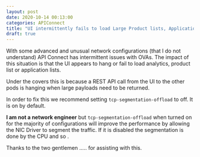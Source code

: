 ```yaml
---
layout: post
date: 2020-10-14 00:13:00
categories: APIConnect
title: "UI intermittently fails to load Large Product lists, Application List, Consumer Org lists  or  Analytics "
draft: true
---
```


With some advanced and unusual network configurations (that I do not understand) API  Connect has intermittent issues with OVAs. The impact of this situation is that the UI appears to hang or fail to load analytics, product list or application lists.
<!--more-->

Under the covers this is because a REST API call from the UI to the other pods is hanging when large payloads need to be returned.

In order to fix this we recommend setting `tcp-segmentation-offload` to  off. It is on by default.

**I am not a network engineer** but `tcp-segmentation-offload` when turned on for the majority of configurations will improve the performance by allowing the NIC Driver to segment the traffic. If it is disabled the segmentation is done by the CPU and so .

Thanks to the two gentlemen ..... for assisting with this.
